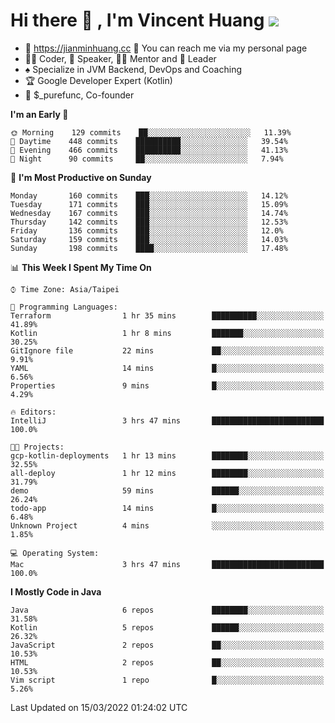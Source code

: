 # Hi there 👋 , I'm Vincent Huang ![](https://komarev.com/ghpvc/?username=Jian-Min-Huang)
- 💎 https://jianminhuang.cc 🙋 You can reach me via my personal page
- 👨‍💻 Coder, 🎤 Speaker, 👨‍🏫 Mentor and 🚀 Leader
- ♠️ Specialize in JVM Backend, DevOps and Coaching
- 🏆 Google Developer Expert (Kotlin)
- 💼 $_purefunc, Co-founder

<!--START_SECTION:waka-->
**I'm an Early 🐤** 

```text
🌞 Morning    129 commits    ██░░░░░░░░░░░░░░░░░░░░░░░   11.39% 
🌆 Daytime    448 commits    ██████████░░░░░░░░░░░░░░░   39.54% 
🌃 Evening    466 commits    ██████████░░░░░░░░░░░░░░░   41.13% 
🌙 Night      90 commits     ██░░░░░░░░░░░░░░░░░░░░░░░   7.94%

```
📅 **I'm Most Productive on Sunday** 

```text
Monday       160 commits    ███░░░░░░░░░░░░░░░░░░░░░░   14.12% 
Tuesday      171 commits    ███░░░░░░░░░░░░░░░░░░░░░░   15.09% 
Wednesday    167 commits    ███░░░░░░░░░░░░░░░░░░░░░░   14.74% 
Thursday     142 commits    ███░░░░░░░░░░░░░░░░░░░░░░   12.53% 
Friday       136 commits    ███░░░░░░░░░░░░░░░░░░░░░░   12.0% 
Saturday     159 commits    ███░░░░░░░░░░░░░░░░░░░░░░   14.03% 
Sunday       198 commits    ████░░░░░░░░░░░░░░░░░░░░░   17.48%

```


📊 **This Week I Spent My Time On** 

```text
⌚︎ Time Zone: Asia/Taipei

💬 Programming Languages: 
Terraform                1 hr 35 mins        ██████████░░░░░░░░░░░░░░░   41.89% 
Kotlin                   1 hr 8 mins         ███████░░░░░░░░░░░░░░░░░░   30.25% 
GitIgnore file           22 mins             ██░░░░░░░░░░░░░░░░░░░░░░░   9.91% 
YAML                     14 mins             █░░░░░░░░░░░░░░░░░░░░░░░░   6.56% 
Properties               9 mins              █░░░░░░░░░░░░░░░░░░░░░░░░   4.29%

🔥 Editors: 
IntelliJ                 3 hrs 47 mins       █████████████████████████   100.0%

🐱‍💻 Projects: 
gcp-kotlin-deployments   1 hr 13 mins        ████████░░░░░░░░░░░░░░░░░   32.55% 
all-deploy               1 hr 12 mins        ████████░░░░░░░░░░░░░░░░░   31.79% 
demo                     59 mins             ██████░░░░░░░░░░░░░░░░░░░   26.24% 
todo-app                 14 mins             █░░░░░░░░░░░░░░░░░░░░░░░░   6.48% 
Unknown Project          4 mins              ░░░░░░░░░░░░░░░░░░░░░░░░░   1.85%

💻 Operating System: 
Mac                      3 hrs 47 mins       █████████████████████████   100.0%

```

**I Mostly Code in Java** 

```text
Java                     6 repos             ████████░░░░░░░░░░░░░░░░░   31.58% 
Kotlin                   5 repos             ██████░░░░░░░░░░░░░░░░░░░   26.32% 
JavaScript               2 repos             ██░░░░░░░░░░░░░░░░░░░░░░░   10.53% 
HTML                     2 repos             ██░░░░░░░░░░░░░░░░░░░░░░░   10.53% 
Vim script               1 repo              █░░░░░░░░░░░░░░░░░░░░░░░░   5.26%

```



 Last Updated on 15/03/2022 01:24:02 UTC
<!--END_SECTION:waka-->
